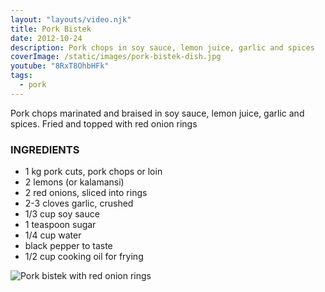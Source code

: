 ```yaml
---
layout: "layouts/video.njk"
title: Pork Bistek
date: 2012-10-24
description: Pork chops in soy sauce, lemon juice, garlic and spices
coverImage: /static/images/pork-bistek-dish.jpg
youtube: "8RxT8OhbHFk"
tags:
  - pork
---
```


Pork chops marinated and braised in soy sauce, lemon juice, garlic and spices. Fried and topped with red onion rings

### INGREDIENTS
* 1 kg pork cuts, pork chops or loin
* 2 lemons (or kalamansi)
* 2 red onions, sliced into rings
* 2-3 cloves garlic, crushed
* 1/3 cup soy sauce
* 1 teaspoon sugar
* 1/4 cup water
* black pepper to taste
* 1/2 cup cooking oil for frying

![Pork bistek with red onion rings](/static/images/pork-bistek-dish.jpg?nf_resize=fit&w=960)
